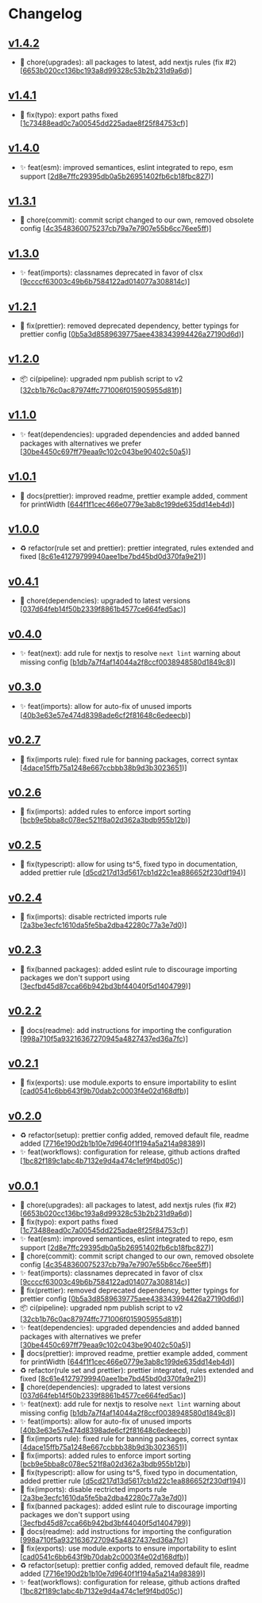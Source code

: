 # Changelog


## [v1.4.2](https://github.com/sladg/eslint-config-base/compare/v1.4.1...v1.4.2)

* 🧹 chore(upgrades): all packages to latest, add nextjs rules (fix #2) [[6653b020cc136bc193a8d99328c53b2b231d9a6d](https://github.com/sladg/eslint-config-base/commit/6653b020cc136bc193a8d99328c53b2b231d9a6d))]


## [v1.4.1](https://github.com/sladg/eslint-config-base/compare/v1.4.0...v1.4.1)

* 🐛 fix(typo): export paths fixed [[1c73488ead0c7a00545dd225adae8f25f84753cf](https://github.com/sladg/eslint-config-base/commit/1c73488ead0c7a00545dd225adae8f25f84753cf))]


## [v1.4.0](https://github.com/sladg/eslint-config-base/compare/v1.3.1...v1.4.0)

* ✨ feat(esm): improved semantices, eslint integrated to repo, esm support [[2d8e7ffc29395db0a5b26951402fb6cb18fbc827](https://github.com/sladg/eslint-config-base/commit/2d8e7ffc29395db0a5b26951402fb6cb18fbc827))]


## [v1.3.1](https://github.com/sladg/eslint-config-base/compare/v1.3.0...v1.3.1)

* 🧹 chore(commit): commit script changed to our own, removed obsolete config [[4c3548360075237cb79a7e7907e55b6cc76ee5ff](https://github.com/sladg/eslint-config-base/commit/4c3548360075237cb79a7e7907e55b6cc76ee5ff))]


## [v1.3.0](https://github.com/sladg/eslint-config-base/compare/v1.2.1...v1.3.0)

* ✨ feat(imports): classnames deprecated in favor of clsx [[9ccccf63003c49b6b7584122ad014077a308814c](https://github.com/sladg/eslint-config-base/commit/9ccccf63003c49b6b7584122ad014077a308814c))]


## [v1.2.1](https://github.com/sladg/eslint-config-base/compare/v1.2.0...v1.2.1)

* 🐛 fix(prettier): removed deprecated dependency, better typings for prettier config [[0b5a3d8589639775aee438343994426a27190d6d](https://github.com/sladg/eslint-config-base/commit/0b5a3d8589639775aee438343994426a27190d6d))]


## [v1.2.0](https://github.com/sladg/eslint-config-base/compare/v1.1.0...v1.2.0)

* 📦 ci(pipeline): upgraded npm publish script to v2 [[32cb1b76c0ac87974ffc771006f015905955d81f](https://github.com/sladg/eslint-config-base/commit/32cb1b76c0ac87974ffc771006f015905955d81f))]


## [v1.1.0](https://github.com/sladg/eslint-config-base/compare/v1.0.1...v1.1.0)

* ✨ feat(dependencies): upgraded dependencies and added banned packages with alternatives we prefer [[30be4450c697ff79eaa9c102c043be90402c50a5](https://github.com/sladg/eslint-config-base/commit/30be4450c697ff79eaa9c102c043be90402c50a5))]


## [v1.0.1](https://github.com/sladg/eslint-config-base/compare/v1.0.0...v1.0.1)

* 📝 docs(prettier): improved readme, prettier example added, comment for printWidth [[644f1f1cec466e0779e3ab8c199de635dd14eb4d](https://github.com/sladg/eslint-config-base/commit/644f1f1cec466e0779e3ab8c199de635dd14eb4d))]


## [v1.0.0](https://github.com/sladg/eslint-config-base/compare/v0.4.1...v1.0.0)

* ♻️ refactor(rule set and prettier): prettier integrated, rules extended and fixed [[8c61e41279799940aee1be7bd45bd0d370fa9e21](https://github.com/sladg/eslint-config-base/commit/8c61e41279799940aee1be7bd45bd0d370fa9e21))]


## [v0.4.1](https://github.com/sladg/eslint-config-base/compare/v0.4.0...v0.4.1)

* 🧹 chore(dependencies): upgraded to latest versions [[037d64feb14f50b2339f8861b4577ce664fed5ac](https://github.com/sladg/eslint-config-base/commit/037d64feb14f50b2339f8861b4577ce664fed5ac))]


## [v0.4.0](https://github.com/sladg/eslint-config-base/compare/v0.3.0...v0.4.0)

* ✨ feat(next): add rule for nextjs to resolve `next lint` warning about missing config [[b1db7a7f4af14044a2f8ccf0038948580d1849c8](https://github.com/sladg/eslint-config-base/commit/b1db7a7f4af14044a2f8ccf0038948580d1849c8))]


## [v0.3.0](https://github.com/sladg/eslint-config-base/compare/v0.2.7...v0.3.0)

* ✨ feat(imports): allow for auto-fix of unused imports [[40b3e63e57e474d8398ade6cf2f81648c6edeecb](https://github.com/sladg/eslint-config-base/commit/40b3e63e57e474d8398ade6cf2f81648c6edeecb))]


## [v0.2.7](https://github.com/sladg/eslint-config-base/compare/v0.2.6...v0.2.7)

* 🐛 fix(imports rule): fixed rule for banning packages, correct syntax [[4dace15ffb75a1248e667ccbbb38b9d3b3023651](https://github.com/sladg/eslint-config-base/commit/4dace15ffb75a1248e667ccbbb38b9d3b3023651))]


## [v0.2.6](https://github.com/sladg/eslint-config-base/compare/v0.2.5...v0.2.6)

* 🐛 fix(imports): added rules to enforce import sorting [[bcb9e5bba8c078ec521f8a02d362a3bdb955b12b](https://github.com/sladg/eslint-config-base/commit/bcb9e5bba8c078ec521f8a02d362a3bdb955b12b))]


## [v0.2.5](https://github.com/sladg/eslint-config-base/compare/v0.2.4...v0.2.5)

* 🐛 fix(typescript): allow for using ts^5, fixed typo in documentation, added prettier rule [[d5cd217d13d5617cb1d22c1ea886652f230df194](https://github.com/sladg/eslint-config-base/commit/d5cd217d13d5617cb1d22c1ea886652f230df194))]


## [v0.2.4](https://github.com/sladg/eslint-config-base/compare/v0.2.3...v0.2.4)

* 🐛 fix(imports): disable rectricted imports rule [[2a3be3ecfc1610da5fe5ba2dba42280c77a3e7d0](https://github.com/sladg/eslint-config-base/commit/2a3be3ecfc1610da5fe5ba2dba42280c77a3e7d0))]


## [v0.2.3](https://github.com/sladg/eslint-config-base/compare/v0.2.2...v0.2.3)

* 🐛 fix(banned packages): added eslint rule to discourage importing packages we don't support using [[3ecfbd45d87cca66b942bd3bf44040f5d1404799](https://github.com/sladg/eslint-config-base/commit/3ecfbd45d87cca66b942bd3bf44040f5d1404799))]


## [v0.2.2](https://github.com/sladg/eslint-config-base/compare/v0.2.1...v0.2.2)

* 📝 docs(readme): add instructions for importing the configuration [[998a710f5a93216367270945a4827437ed36a7fc](https://github.com/sladg/eslint-config-base/commit/998a710f5a93216367270945a4827437ed36a7fc))]


## [v0.2.1](https://github.com/sladg/eslint-config-base/compare/v0.2.0...v0.2.1)

* 🐛 fix(exports): use module.exports to ensure importability to eslint [[cad0541c6bb643f9b70dab2c0003f4e02d168dfb](https://github.com/sladg/eslint-config-base/commit/cad0541c6bb643f9b70dab2c0003f4e02d168dfb))]


## [v0.2.0](https://github.com/sladg/eslint-config-base/compare/v0.0.1...v0.2.0)

* ♻️ refactor(setup): prettier config added, removed default file, readme added [[7716e190d2b1b10e7d9640f1f194a5a214a98389](https://github.com/sladg/eslint-config-base/commit/7716e190d2b1b10e7d9640f1f194a5a214a98389))]
* ✨ feat(workflows): configuration for release, github actions drafted [[1bc82f189c1abc4b7132e9d4a474c1ef9f4bd05c](https://github.com/sladg/eslint-config-base/commit/1bc82f189c1abc4b7132e9d4a474c1ef9f4bd05c))]


## [v0.0.1](https://github.com/sladg/eslint-config-base/compare/v0.0.1)

* 🧹 chore(upgrades): all packages to latest, add nextjs rules (fix #2) [[6653b020cc136bc193a8d99328c53b2b231d9a6d](https://github.com/sladg/eslint-config-base/commit/6653b020cc136bc193a8d99328c53b2b231d9a6d))]
* 🐛 fix(typo): export paths fixed [[1c73488ead0c7a00545dd225adae8f25f84753cf](https://github.com/sladg/eslint-config-base/commit/1c73488ead0c7a00545dd225adae8f25f84753cf))]
* ✨ feat(esm): improved semantices, eslint integrated to repo, esm support [[2d8e7ffc29395db0a5b26951402fb6cb18fbc827](https://github.com/sladg/eslint-config-base/commit/2d8e7ffc29395db0a5b26951402fb6cb18fbc827))]
* 🧹 chore(commit): commit script changed to our own, removed obsolete config [[4c3548360075237cb79a7e7907e55b6cc76ee5ff](https://github.com/sladg/eslint-config-base/commit/4c3548360075237cb79a7e7907e55b6cc76ee5ff))]
* ✨ feat(imports): classnames deprecated in favor of clsx [[9ccccf63003c49b6b7584122ad014077a308814c](https://github.com/sladg/eslint-config-base/commit/9ccccf63003c49b6b7584122ad014077a308814c))]
* 🐛 fix(prettier): removed deprecated dependency, better typings for prettier config [[0b5a3d8589639775aee438343994426a27190d6d](https://github.com/sladg/eslint-config-base/commit/0b5a3d8589639775aee438343994426a27190d6d))]
* 📦 ci(pipeline): upgraded npm publish script to v2 [[32cb1b76c0ac87974ffc771006f015905955d81f](https://github.com/sladg/eslint-config-base/commit/32cb1b76c0ac87974ffc771006f015905955d81f))]
* ✨ feat(dependencies): upgraded dependencies and added banned packages with alternatives we prefer [[30be4450c697ff79eaa9c102c043be90402c50a5](https://github.com/sladg/eslint-config-base/commit/30be4450c697ff79eaa9c102c043be90402c50a5))]
* 📝 docs(prettier): improved readme, prettier example added, comment for printWidth [[644f1f1cec466e0779e3ab8c199de635dd14eb4d](https://github.com/sladg/eslint-config-base/commit/644f1f1cec466e0779e3ab8c199de635dd14eb4d))]
* ♻️ refactor(rule set and prettier): prettier integrated, rules extended and fixed [[8c61e41279799940aee1be7bd45bd0d370fa9e21](https://github.com/sladg/eslint-config-base/commit/8c61e41279799940aee1be7bd45bd0d370fa9e21))]
* 🧹 chore(dependencies): upgraded to latest versions [[037d64feb14f50b2339f8861b4577ce664fed5ac](https://github.com/sladg/eslint-config-base/commit/037d64feb14f50b2339f8861b4577ce664fed5ac))]
* ✨ feat(next): add rule for nextjs to resolve `next lint` warning about missing config [[b1db7a7f4af14044a2f8ccf0038948580d1849c8](https://github.com/sladg/eslint-config-base/commit/b1db7a7f4af14044a2f8ccf0038948580d1849c8))]
* ✨ feat(imports): allow for auto-fix of unused imports [[40b3e63e57e474d8398ade6cf2f81648c6edeecb](https://github.com/sladg/eslint-config-base/commit/40b3e63e57e474d8398ade6cf2f81648c6edeecb))]
* 🐛 fix(imports rule): fixed rule for banning packages, correct syntax [[4dace15ffb75a1248e667ccbbb38b9d3b3023651](https://github.com/sladg/eslint-config-base/commit/4dace15ffb75a1248e667ccbbb38b9d3b3023651))]
* 🐛 fix(imports): added rules to enforce import sorting [[bcb9e5bba8c078ec521f8a02d362a3bdb955b12b](https://github.com/sladg/eslint-config-base/commit/bcb9e5bba8c078ec521f8a02d362a3bdb955b12b))]
* 🐛 fix(typescript): allow for using ts^5, fixed typo in documentation, added prettier rule [[d5cd217d13d5617cb1d22c1ea886652f230df194](https://github.com/sladg/eslint-config-base/commit/d5cd217d13d5617cb1d22c1ea886652f230df194))]
* 🐛 fix(imports): disable rectricted imports rule [[2a3be3ecfc1610da5fe5ba2dba42280c77a3e7d0](https://github.com/sladg/eslint-config-base/commit/2a3be3ecfc1610da5fe5ba2dba42280c77a3e7d0))]
* 🐛 fix(banned packages): added eslint rule to discourage importing packages we don't support using [[3ecfbd45d87cca66b942bd3bf44040f5d1404799](https://github.com/sladg/eslint-config-base/commit/3ecfbd45d87cca66b942bd3bf44040f5d1404799))]
* 📝 docs(readme): add instructions for importing the configuration [[998a710f5a93216367270945a4827437ed36a7fc](https://github.com/sladg/eslint-config-base/commit/998a710f5a93216367270945a4827437ed36a7fc))]
* 🐛 fix(exports): use module.exports to ensure importability to eslint [[cad0541c6bb643f9b70dab2c0003f4e02d168dfb](https://github.com/sladg/eslint-config-base/commit/cad0541c6bb643f9b70dab2c0003f4e02d168dfb))]
* ♻️ refactor(setup): prettier config added, removed default file, readme added [[7716e190d2b1b10e7d9640f1f194a5a214a98389](https://github.com/sladg/eslint-config-base/commit/7716e190d2b1b10e7d9640f1f194a5a214a98389))]
* ✨ feat(workflows): configuration for release, github actions drafted [[1bc82f189c1abc4b7132e9d4a474c1ef9f4bd05c](https://github.com/sladg/eslint-config-base/commit/1bc82f189c1abc4b7132e9d4a474c1ef9f4bd05c))]